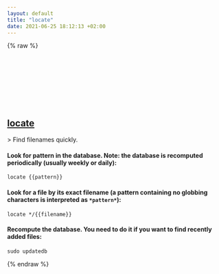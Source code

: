 ```yaml
---
layout: default
title: "locate"
date: 2021-06-25 18:12:13 +02:00
---
```

{% raw %}
<h2 id="locate">
  <a href="/en/linux/locate.html">locate</a> <a href="#locate"><svg class="icon">
    <use href="/assets/images/unicode_sprite.svg#link" />
  </svg></a>
</h2>
> Find filenames quickly.

#### Look for pattern in the database. Note: the database is recomputed periodically (usually weekly or daily):
```shell
locate {{pattern}}
```
#### Look for a file by its exact filename (a pattern containing no globbing characters is interpreted as `*pattern*`):
```shell
locate */{{filename}}
```
#### Recompute the database. You need to do it if you want to find recently added files:
```shell
sudo updatedb
```
{% endraw %}